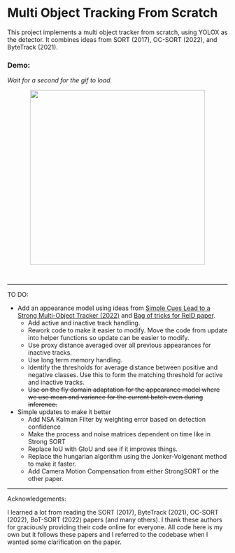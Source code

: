 # Multi Object Tracking From Scratch

This project implements a multi object tracker from scratch, using YOLOX as the detector. It combines ideas from SORT (2017), OC-SORT (2022), and ByteTrack (2021). 

### Demo:

_Wait for a second for the gif to load._

<div align="center">
<p>
<img src="img/MOT_test.gif" width="400"/> 
</p>
<br>
<div>

</div>

</div>

-----------------------------------------------------------------------------------------------------------------


TO DO:

* Add an appearance model using ideas from [Simple Cues Lead to a Strong Multi-Object Tracker (2022)](https://arxiv.org/pdf/2206.04656.pdf) and [Bag of tricks for ReID paper](https://arxiv.org/pdf/1903.07071.pdf). 
  * Add active and inactive track handling.
  * Rework code to make it easier to modify. Move the code from update into helper functions so update can be easier to modify.
  * Use proxy distance averaged over all previous appearances for inactive tracks.
  * Use long term memory handling.
  * Identify the thresholds for average distance between positive and negative classes. Use this to form the matching threshold for active and inactive tracks.
  * ~~Use on the fly domain adaptation for the appearance model where we use mean and variance for the current batch even during inference.~~
* Simple updates to make it better
  * Add NSA Kalman Filter by weighting error based on detection confidence
  * Make the process and noise matrices dependent on time like in Strong SORT
  * Replace IoU with GIoU and see if it improves things.
  * Replace the hungarian algorithm using the Jonker-Volgenant method to make it faster.
  * Add Camera Motion Compensation from either StrongSORT or the other paper.



----------------------------------------------------------------------------------------------------------------


Acknowledgements:

I learned a lot from reading the SORT (2017), ByteTrack (2021), OC-SORT (2022), BoT-SORT (2022) papers (and many others). I thank these authors for graciously providing their code online for everyone. All code here is my own but it follows these papers and I referred to the codebase when I wanted some clarification on the paper.
  
